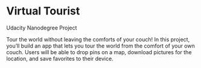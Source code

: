 # Virtual Tourist
Udacity Nanodegree Project

Tour the world without leaving the comforts of your couch! 
In this project, you’ll build an app that lets you tour the world from the comfort of your own couch. 
Users will be able to drop pins on a map, download pictures for the location, and save favorites to their device.
